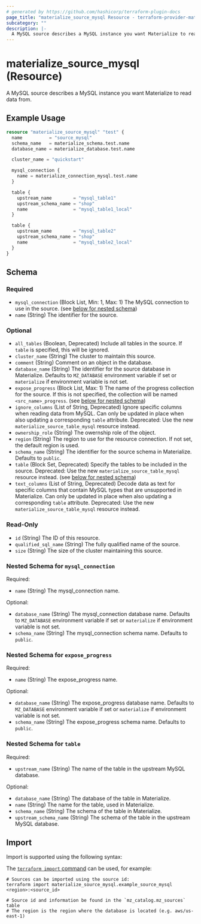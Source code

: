 ```yaml
---
# generated by https://github.com/hashicorp/terraform-plugin-docs
page_title: "materialize_source_mysql Resource - terraform-provider-materialize"
subcategory: ""
description: |-
  A MySQL source describes a MySQL instance you want Materialize to read data from.
---
```


# materialize_source_mysql (Resource)

A MySQL source describes a MySQL instance you want Materialize to read data from.

## Example Usage

```terraform
resource "materialize_source_mysql" "test" {
  name          = "source_mysql"
  schema_name   = materialize_schema.test.name
  database_name = materialize_database.test.name

  cluster_name = "quickstart"

  mysql_connection {
    name = materialize_connection_mysql.test.name
  }

  table {
    upstream_name        = "mysql_table1"
    upstream_schema_name = "shop"
    name                 = "mysql_table1_local"
  }

  table {
    upstream_name        = "mysql_table2"
    upstream_schema_name = "shop"
    name                 = "mysql_table2_local"
  }
}
```

<!-- schema generated by tfplugindocs -->
## Schema

### Required

- `mysql_connection` (Block List, Min: 1, Max: 1) The MySQL connection to use in the source. (see [below for nested schema](#nestedblock--mysql_connection))
- `name` (String) The identifier for the source.

### Optional

- `all_tables` (Boolean, Deprecated) Include all tables in the source. If `table` is specified, this will be ignored.
- `cluster_name` (String) The cluster to maintain this source.
- `comment` (String) Comment on an object in the database.
- `database_name` (String) The identifier for the source database in Materialize. Defaults to `MZ_DATABASE` environment variable if set or `materialize` if environment variable is not set.
- `expose_progress` (Block List, Max: 1) The name of the progress collection for the source. If this is not specified, the collection will be named `<src_name>_progress`. (see [below for nested schema](#nestedblock--expose_progress))
- `ignore_columns` (List of String, Deprecated) Ignore specific columns when reading data from MySQL. Can only be updated in place when also updating a corresponding `table` attribute. Deprecated: Use the new `materialize_source_table_mysql` resource instead.
- `ownership_role` (String) The owernship role of the object.
- `region` (String) The region to use for the resource connection. If not set, the default region is used.
- `schema_name` (String) The identifier for the source schema in Materialize. Defaults to `public`.
- `table` (Block Set, Deprecated) Specify the tables to be included in the source. Deprecated: Use the new `materialize_source_table_mysql` resource instead. (see [below for nested schema](#nestedblock--table))
- `text_columns` (List of String, Deprecated) Decode data as text for specific columns that contain MySQL types that are unsupported in Materialize. Can only be updated in place when also updating a corresponding `table` attribute. Deprecated: Use the new `materialize_source_table_mysql` resource instead.

### Read-Only

- `id` (String) The ID of this resource.
- `qualified_sql_name` (String) The fully qualified name of the source.
- `size` (String) The size of the cluster maintaining this source.

<a id="nestedblock--mysql_connection"></a>
### Nested Schema for `mysql_connection`

Required:

- `name` (String) The mysql_connection name.

Optional:

- `database_name` (String) The mysql_connection database name. Defaults to `MZ_DATABASE` environment variable if set or `materialize` if environment variable is not set.
- `schema_name` (String) The mysql_connection schema name. Defaults to `public`.


<a id="nestedblock--expose_progress"></a>
### Nested Schema for `expose_progress`

Required:

- `name` (String) The expose_progress name.

Optional:

- `database_name` (String) The expose_progress database name. Defaults to `MZ_DATABASE` environment variable if set or `materialize` if environment variable is not set.
- `schema_name` (String) The expose_progress schema name. Defaults to `public`.


<a id="nestedblock--table"></a>
### Nested Schema for `table`

Required:

- `upstream_name` (String) The name of the table in the upstream MySQL database.

Optional:

- `database_name` (String) The database of the table in Materialize.
- `name` (String) The name for the table, used in Materialize.
- `schema_name` (String) The schema of the table in Materialize.
- `upstream_schema_name` (String) The schema of the table in the upstream MySQL database.

## Import

Import is supported using the following syntax:

The [`terraform import` command](https://developer.hashicorp.com/terraform/cli/commands/import) can be used, for example:

```shell
# Sources can be imported using the source id:
terraform import materialize_source_mysql.example_source_mysql <region>:<source_id>

# Source id and information be found in the `mz_catalog.mz_sources` table
# The region is the region where the database is located (e.g. aws/us-east-1)
```
